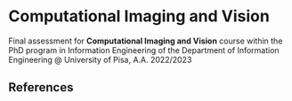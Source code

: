 # Computational Imaging and Vision
Final assessment for **Computational Imaging and Vision** course within the PhD program in Information Engineering of the Department of Information Engineering @ University of Pisa, A.A. 2022/2023

## References
